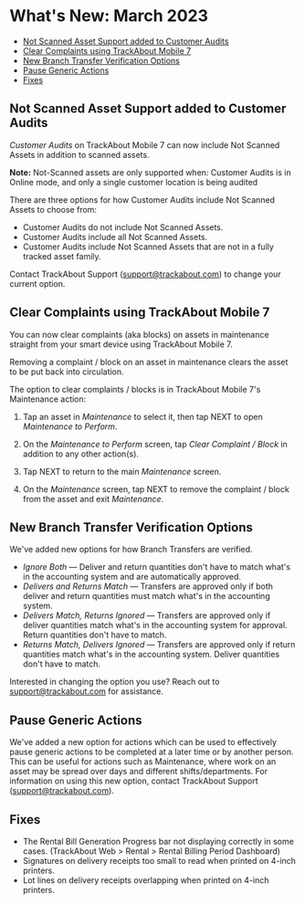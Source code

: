 # What's New: March 2023 

   
* [Not Scanned Asset Support added to Customer Audits](#not-scanned-asset-support-added-to-customer-audits)
* [Clear Complaints using TrackAbout Mobile 7](#clear-complaints-using-trackabout-mobile-7)
* [New Branch Transfer Verification Options](#new-branch-transfer-verification-options)
* [Pause Generic Actions](#pause-generic-actions)
* [Fixes](#fixes)



## Not Scanned Asset Support added to Customer Audits

*Customer Audits* on TrackAbout Mobile 7 can now include Not Scanned Assets in addition to scanned assets.

**Note:** Not-Scanned assets are only supported when: Customer Audits is in Online mode, and only a single customer location is being audited

There are three options for how Customer Audits include Not Scanned Assets to choose from:

* Customer Audits do not include Not Scanned Assets.
* Customer Audits include all Not Scanned Assets.
* Customer Audits include Not Scanned Assets that are not in a fully tracked asset family.

Contact TrackAbout Support (support@trackabout.com) to change your current option. 


## Clear Complaints using TrackAbout Mobile 7
You can now clear complaints (aka blocks) on assets in maintenance straight from your smart device using TrackAbout Mobile 7.

Removing a complaint / block on an asset in maintenance clears the asset to be put back into circulation. 

The option to clear complaints / blocks is in TrackAbout Mobile 7's Maintenance action: 

1. Tap an asset in *Maintenance* to select it, then tap NEXT to open *Maintenance to Perform*.

2. On the *Maintenance to Perform* screen, tap *Clear Complaint / Block* in addition to any other action(s). 

3. Tap NEXT to return to the main *Maintenance* screen.

4. On the *Maintenance* screen, tap NEXT to remove the complaint / block from the asset and exit *Maintenance*.


## New Branch Transfer Verification Options
We've added new options for how Branch Transfers are verified.

* *Ignore Both* — Deliver and return quantities don't have to match what's in the accounting system and are automatically approved.
* *Delivers and Returns Match* — Transfers are approved only if both deliver and return quantities must match what's in the accounting system. 
* *Delivers Match, Returns Ignored* — Transfers are approved only if deliver quantities match what's in the accounting system for approval. Return quantities don't have to match. 
* *Returns Match, Delivers Ignored* — Transfers are approved only if return quantities match what's in the accounting system. Deliver quantities don't have to match.

Interested in changing the option you use? Reach out to support@trackabout.com for assistance. 


## Pause Generic Actions
We've added a new option for actions which can be used to effectively pause generic actions to be completed at a later time or by another person. This can be useful for actions such as Maintenance, where work on an asset may be spread over days and different shifts/departments. For information on using this new option, contact TrackAbout Support (support@trackabout.com).


## Fixes
* The Rental Bill Generation Progress bar not displaying correctly in some cases. (TrackAbout Web > Rental > Rental Billing Period Dashboard)
* Signatures on delivery receipts too small to read when printed on 4-inch printers.
* Lot lines on delivery receipts overlapping when printed on 4-inch printers.




